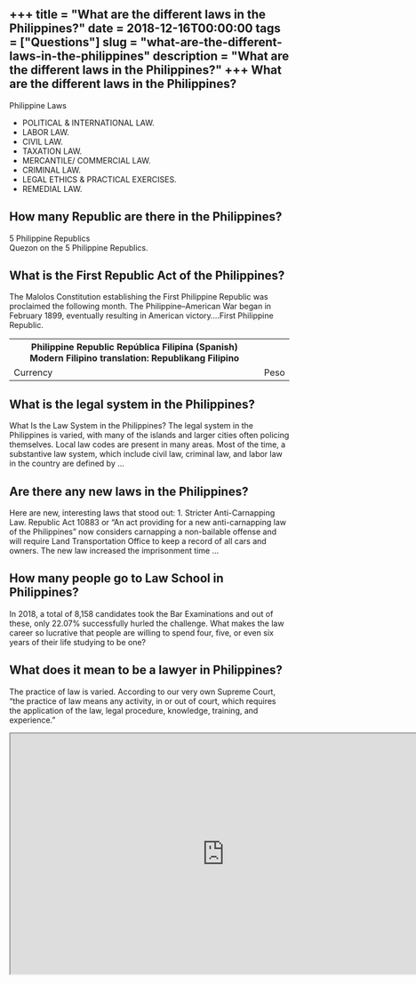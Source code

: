 +++
title = "What are the different laws in the Philippines?"
date = 2018-12-16T00:00:00
tags = ["Questions"]
slug = "what-are-the-different-laws-in-the-philippines"
description = "What are the different laws in the Philippines?"
+++
What are the different laws in the Philippines?
-----------------------------------------------

Philippine Laws

- POLITICAL &amp; INTERNATIONAL LAW.
- LABOR LAW.
- CIVIL LAW.
- TAXATION LAW.
- MERCANTILE/ COMMERCIAL LAW.
- CRIMINAL LAW.
- LEGAL ETHICS &amp; PRACTICAL EXERCISES.
- REMEDIAL LAW.

How many Republic are there in the Philippines?
-----------------------------------------------

5 Philippine Republics  
Quezon on the 5 Philippine Republics.

What is the First Republic Act of the Philippines?
--------------------------------------------------

The Malolos Constitution establishing the First Philippine Republic was proclaimed the following month. The Philippine–American War began in February 1899, eventually resulting in American victory….First Philippine Republic.

<table><tr><th>Philippine Republic República Filipina (Spanish) Modern Filipino translation: Republikang Filipino</th></tr><tr><td>Currency</td><td>Peso</td></tr></table>

What is the legal system in the Philippines?
--------------------------------------------

What Is the Law System in the Philippines? The legal system in the Philippines is varied, with many of the islands and larger cities often policing themselves. Local law codes are present in many areas. Most of the time, a substantive law system, which include civil law, criminal law, and labor law in the country are defined by …

Are there any new laws in the Philippines?
------------------------------------------

Here are new, interesting laws that stood out: 1. Stricter Anti-Carnapping Law. Republic Act 10883 or “An act providing for a new anti-carnapping law of the Philippines” now considers carnapping a non-bailable offense and will require Land Transportation Office to keep a record of all cars and owners. The new law increased the imprisonment time …

How many people go to Law School in Philippines?
------------------------------------------------

In 2018, a total of 8,158 candidates took the Bar Examinations and out of these, only 22.07% successfully hurled the challenge. What makes the law career so lucrative that people are willing to spend four, five, or even six years of their life studying to be one?

What does it mean to be a lawyer in Philippines?
------------------------------------------------

The practice of law is varied. According to our very own Supreme Court, “the practice of law means any activity, in or out of court, which requires the application of the law, legal procedure, knowledge, training, and experience.”

<iframe allow="accelerometer; autoplay; clipboard-write; encrypted-media; gyroscope; picture-in-picture" allowfullscreen="" class="__youtube_prefs__  epyt-is-override  no-lazyload" data-no-lazy="1" data-origheight="433" data-origwidth="770" data-skipgform_ajax_framebjll="" height="433" id="_ytid_11722" loading="lazy" src="https://www.youtube.com/embed/AuHQvtQSbyQ?enablejsapi=1&autoplay=0&cc_load_policy=0&cc_lang_pref=&iv_load_policy=1&loop=0&modestbranding=0&rel=1&fs=1&playsinline=0&autohide=2&theme=dark&color=red&controls=1&" title="YouTube player" width="770"></iframe>